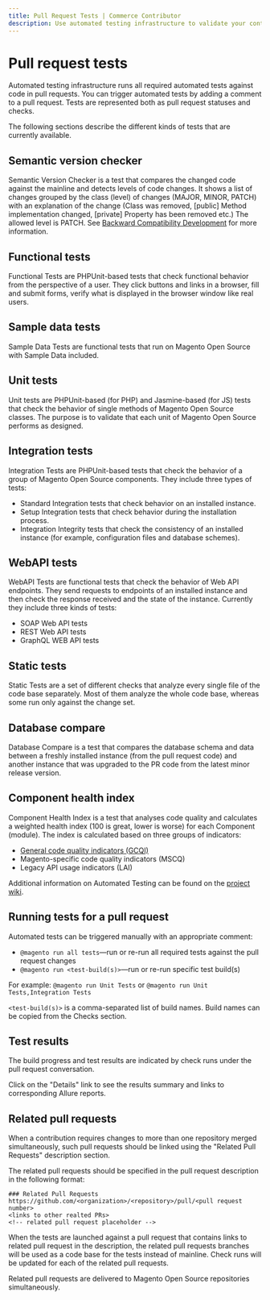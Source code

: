 ```yaml
---
title: Pull Request Tests | Commerce Contributor
description: Use automated testing infrastructure to validate your contributions.
---
```


# Pull request tests

Automated testing infrastructure runs all required automated tests against code in pull requests. You can trigger automated tests by adding a comment to a pull request. Tests are represented both as pull request statuses and checks.

The following sections describe the different kinds of tests that are currently available.

## Semantic version checker

Semantic Version Checker is a test that compares the changed code against the mainline and detects levels of code changes. It shows a list of changes grouped by the class (level) of changes (MAJOR, MINOR, PATCH) with an explanation of the change (Class was removed, [public] Method implementation changed, [private] Property has been removed etc.) The allowed level is PATCH.
See [Backward Compatibility Development](backward-compatibility-policy.md) for more information.

## Functional tests

Functional Tests are PHPUnit-based tests that check functional behavior from the perspective of a user. They click buttons and links in a browser, fill and submit forms, verify what is displayed in the browser window like real users.

## Sample data tests

Sample Data Tests are functional tests that run on Magento Open Source with Sample Data included.

## Unit tests

Unit tests are PHPUnit-based (for PHP) and Jasmine-based (for JS) tests that check the behavior of single methods of Magento Open Source classes. The purpose is to validate that each unit of Magento Open Source performs as designed.

## Integration tests

Integration Tests are PHPUnit-based tests that check the behavior of a group of Magento Open Source components. They include three types of tests:

-  Standard Integration tests that check behavior on an installed instance.
-  Setup Integration tests that check behavior during the installation process.
-  Integration Integrity tests that check the consistency of an installed instance (for example, configuration files and database schemes).

## WebAPI tests

WebAPI Tests are functional tests that check the behavior of Web API endpoints. They send requests to endpoints of an installed instance and then check the response received and the state of the instance. Currently they include three kinds of tests:

-  SOAP Web API tests
-  REST Web API tests
-  GraphQL WEB API tests

## Static tests

Static Tests are a set of different checks that analyze every single file of the code base separately. Most of them analyze the whole code base, whereas some run only against the change set.

## Database compare

Database Compare is a test that compares the database schema and data between a freshly installed instance (from the pull request code) and another instance that was upgraded to the PR code from the latest minor release version.

## Component health index

Component Health Index is a test that analyses code quality and calculates a weighted health index (100 is great, lower is worse) for each Component (module). The index is calculated based on three groups of indicators:

-  [General code quality indicators (GCQI)](http://pdepend.org/documentation/software-metrics/index.html)
-  Magento-specific code quality indicators (MSCQ)
-  Legacy API usage indicators (LAI)

Additional information on Automated Testing can be found on the [project wiki](https://github.com/magento/magento2/wiki/Magento-Automated-Testing).

## Running tests for a pull request

Automated tests can be triggered manually with an appropriate comment:

-  `@magento run all tests`—run or re-run all required tests against the pull request changes
-  `@magento run <test-build(s)>`—run or re-run specific test build(s)

For example: `@magento run Unit Tests` or `@magento run Unit Tests,Integration Tests`

`<test-build(s)>` is a comma-separated list of build names. Build names can be copied from the Checks section.

## Test results

The build progress and test results are indicated by check runs under the pull request conversation.

Click on the "Details" link to see the results summary and links to corresponding Allure reports.

## Related pull requests

When a contribution requires changes to more than one repository merged simultaneously, such pull requests should be linked using the "Related Pull Requests" description section.

The related pull requests should be specified in the pull request description in the following format:

```text
### Related Pull Requests
https://github.com/<organization>/<repository>/pull/<pull request number>
<links to other realted PRs>
<!-- related pull request placeholder -->
```

When the tests are launched against a pull request that contains links to related pull request in the description, the related pull requests branches will be used as a code base for the tests instead of mainline.
Check runs will be updated for each of the related pull requests.

Related pull requests are delivered to Magento Open Source repositories simultaneously.
